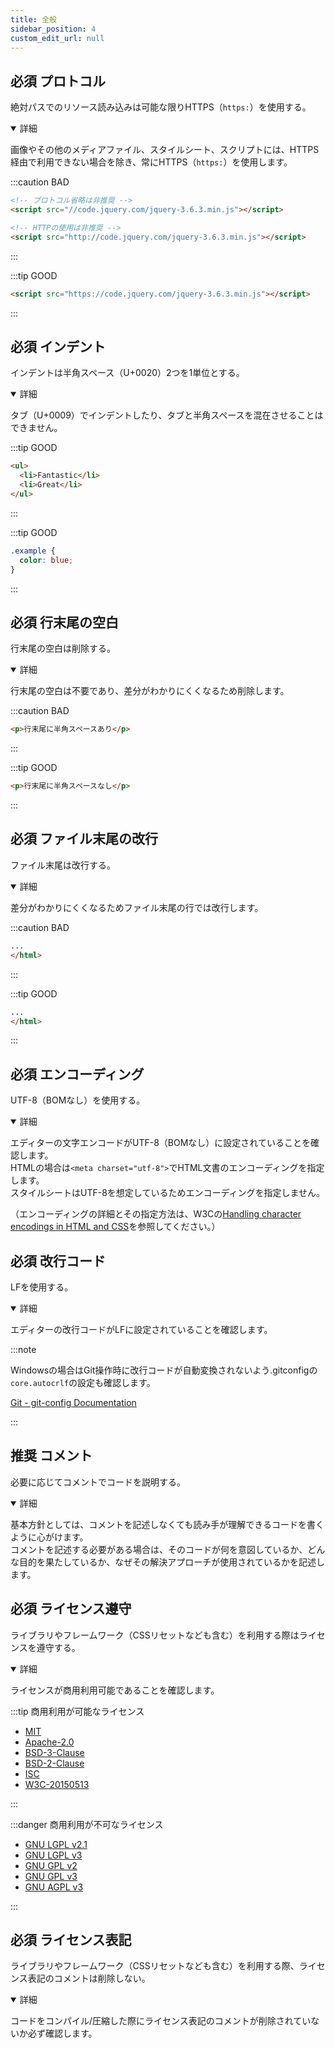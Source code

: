 ```yaml
---
title: 全般
sidebar_position: 4
custom_edit_url: null
---
```


## <span class="label-required">必須</span> プロトコル

絶対パスでのリソース読み込みは可能な限りHTTPS（`https:`）を使用する。

<details open>
<summary>詳細</summary>

画像やその他のメディアファイル、スタイルシート、スクリプトには、HTTPS経由で利用できない場合を除き、常にHTTPS（`https:`）を使用します。

:::caution BAD

```html
<!-- プロトコル省略は非推奨 -->
<script src="//code.jquery.com/jquery-3.6.3.min.js"></script>

<!-- HTTPの使用は非推奨 -->
<script src="http://code.jquery.com/jquery-3.6.3.min.js"></script>
```

:::

:::tip GOOD

```html
<script src="https://code.jquery.com/jquery-3.6.3.min.js"></script>
```

:::

</details>

## <span class="label-required">必須</span> インデント

インデントは半角スペース（U+0020）2つを1単位とする。

<details open>
<summary>詳細</summary>

タブ（U+0009）でインデントしたり、タブと半角スペースを混在させることはできません。

:::tip GOOD

```html
<ul>
  <li>Fantastic</li>
  <li>Great</li>
</ul>
```

:::

:::tip GOOD

```css
.example {
  color: blue;
}
```

:::

</details>

## <span class="label-required">必須</span> 行末尾の空白

行末尾の空白は削除する。

<details open>
<summary>詳細</summary>

行末尾の空白は不要であり、差分がわかりにくくなるため削除します。

:::caution BAD

```html
<p>行末尾に半角スペースあり</p> 
```

:::

:::tip GOOD

```html
<p>行末尾に半角スペースなし</p>
```

:::

</details>

## <span class="label-required">必須</span> ファイル末尾の改行

ファイル末尾は改行する。

<details open>
<summary>詳細</summary>

差分がわかりにくくなるためファイル末尾の行では改行します。

:::caution BAD

```html
...
</html>
```

:::

:::tip GOOD

```html
...
</html>

```

:::

</details>

## <span class="label-required">必須</span> エンコーディング

UTF-8（BOMなし）を使用する。

<details open>
<summary>詳細</summary>

エディターの文字エンコードがUTF-8（BOMなし）に設定されていることを確認します。  
HTMLの場合は`<meta charset="utf-8">`でHTML文書のエンコーディングを指定します。  
スタイルシートはUTF-8を想定しているためエンコーディングを指定しません。

（エンコーディングの詳細とその指定方法は、W3Cの[Handling character encodings in HTML and CSS](https://www.w3.org/International/tutorials/tutorial-char-enc/)を参照してください。）

</details>

## <span class="label-required">必須</span> 改行コード

LFを使用する。

<details open>
<summary>詳細</summary>

エディターの改行コードがLFに設定されていることを確認します。

:::note

Windowsの場合はGit操作時に改行コードが自動変換されないよう.gitconfigの`core.autocrlf`の設定も確認します。

[Git - git-config Documentation](https://git-scm.com/docs/git-config#Documentation/git-config.txt-coreautocrlf)

:::

</details>

## <span class="label-recommend">推奨</span> コメント

必要に応じてコメントでコードを説明する。

<details open>
<summary>詳細</summary>

基本方針としては、コメントを記述しなくても読み手が理解できるコードを書くように心がけます。  
コメントを記述する必要がある場合は、そのコードが何を意図しているか、どんな目的を果たしているか、なぜその解決アプローチが使用されているかを記述します。

</details>

## <span class="label-required">必須</span> ライセンス遵守

ライブラリやフレームワーク（CSSリセットなども含む）を利用する際はライセンスを遵守する。

<details open>
<summary>詳細</summary>

ライセンスが商用利用可能であることを確認します。  

:::tip 商用利用が可能なライセンス

- [MIT](https://opensource.org/licenses/MIT)
- [Apache-2.0](https://www.apache.org/licenses/LICENSE-2.0.html)
- [BSD-3-Clause](https://opensource.org/licenses/BSD-3-Clause)
- [BSD-2-Clause](https://opensource.org/licenses/BSD-2-Clause)
- [ISC](https://opensource.org/licenses/ISC)
- [W3C-20150513](https://www.w3.org/Consortium/Legal/2015/copyright-software-and-document)

:::

:::danger 商用利用が不可なライセンス

- [GNU LGPL v2.1](https://www.gnu.org/licenses/lgpl-2.1.en.html)
- [GNU LGPL v3](https://www.gnu.org/licenses/lgpl-3.0.en.html)
- [GNU GPL v2](https://www.gnu.org/licenses/gpl-2.0.en.html)
- [GNU GPL v3](https://www.gnu.org/licenses/gpl-3.0.en.html)
- [GNU AGPL v3](https://www.gnu.org/licenses/agpl-3.0.en.html)

:::

</details>

## <span class="label-required">必須</span> ライセンス表記

ライブラリやフレームワーク（CSSリセットなども含む）を利用する際、ライセンス表記のコメントは削除しない。

<details open>
<summary>詳細</summary>

コードをコンパイル/圧縮した際にライセンス表記のコメントが削除されていないか必ず確認します。

</details>
